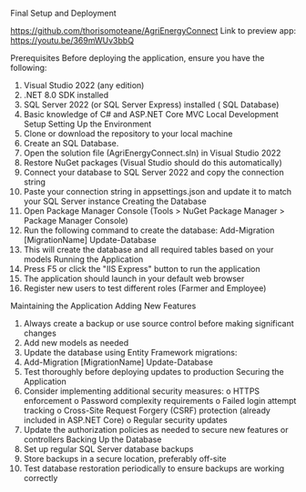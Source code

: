 Final Setup and Deployment

https://github.com/thorisomoteane/AgriEnergyConnect
Link to preview app: https://youtu.be/369mWUv3bbQ

Prerequisites
Before deploying the application, ensure you have the following:
1.	Visual Studio 2022 (any edition)
2.	.NET 8.0 SDK installed
3.	SQL Server 2022 (or SQL Server Express) installed ( SQL Database)
4.	Basic knowledge of C# and ASP.NET Core MVC
Local Development Setup
Setting Up the Environment
1.	Clone or download the repository to your local machine
2.	Create an SQL Database.
3.	Open the solution file (AgriEnergyConnect.sln) in Visual Studio 2022
4.	Restore NuGet packages (Visual Studio should do this automatically)
5.	Connect your database to SQL Server 2022 and copy the connection string
6.	Paste your connection string in appsettings.json and update it to match your SQL Server instance
Creating the Database
1.	Open Package Manager Console (Tools > NuGet Package Manager > Package Manager Console)
2.	Run the following command to create the database: 
Add-Migration [MigrationName]
Update-Database
3.	This will create the database and all required tables based on your models
Running the Application
1.	Press F5 or click the "IIS Express" button to run the application
2.	The application should launch in your default web browser
3.	Register new users to test different roles (Farmer and Employee)

Maintaining the Application
Adding New Features
1.	Always create a backup or use source control before making significant changes
2.	Add new models as needed
3.	Update the database using Entity Framework migrations: 
4.	Add-Migration [MigrationName]
Update-Database
5.	Test thoroughly before deploying updates to production
Securing the Application
1.	Consider implementing additional security measures: 
o	HTTPS enforcement
o	Password complexity requirements
o	Failed login attempt tracking
o	Cross-Site Request Forgery (CSRF) protection (already included in ASP.NET Core)
o	Regular security updates
2.	Update the authorization policies as needed to secure new features or controllers
Backing Up the Database
1.	Set up regular SQL Server database backups
2.	Store backups in a secure location, preferably off-site
3.	Test database restoration periodically to ensure backups are working correctly

